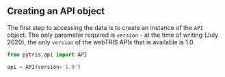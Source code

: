 ## Creating an API object
The first step to accessing the data is to create an instance of the `API` 
object. The only parameter required is `version` - at the time of writing 
(July 2020), the only `version` of the webTRIS APIs that is available is 1.0.

```python
from pytris.api import API

api = API(version='1.0')
```